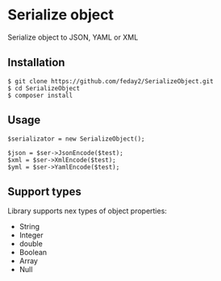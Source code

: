 # Serialize object
Serialize object to JSON, YAML or XML

## Installation ##

    $ git clone https://github.com/feday2/SerializeObject.git
    $ cd SerializeObject
    $ composer install

## Usage ##

    $serializator = new SerializeObject();

    $json = $ser->JsonEncode($test);
    $xml = $ser->XmlEncode($test);
    $yml = $ser->YamlEncode($test);

## Support types ##
Library supports nex types of object properties:

* String
* Integer
* double
* Boolean
* Array
* Null